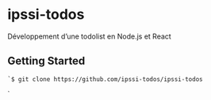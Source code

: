 # ipssi-todos

Développement d’une todolist en Node.js et React

## Getting Started

```
`$ git clone https://github.com/ipssi-todos/ipssi-todos
```
`